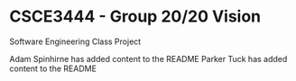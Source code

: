 # CSCE3444 - Group 20/20 Vision
Software Engineering Class Project


Adam Spinhirne has added content to the README
Parker Tuck has added content to the README
